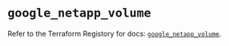 # `google_netapp_volume`

Refer to the Terraform Registory for docs: [`google_netapp_volume`](https://registry.terraform.io/providers/hashicorp/google/5.26.0/docs/resources/netapp_volume).
